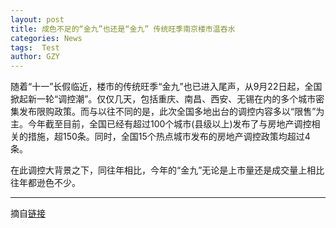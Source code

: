 ```yaml
---
layout: post
title: 成色不足的“金九”也还是“金九” 传统旺季南京楼市温吞水
categories: News
tags:  Test
author: GZY
---
```


随着“十一”长假临近，楼市的传统旺季“金九”也已进入尾声，从9月22日起，全国掀起新一轮“调控潮”。仅仅几天，包括重庆、南昌、西安、无锡在内的多个城市密集发布限购政策。而与以往不同的是，此次全国多地出台的调控内容多以“限售”为主。今年截至目前，全国已经有超过100个城市(县级以上)发布了与房地产调控相关的措施，超150条。同时，全国15个热点城市发布的房地产调控政策均超过4条。

在此调控大背景之下，同往年相比，今年的“金九”无论是上市量还是成交量上相比往年都逊色不少。

*****

摘自[链接](http://nj.house.ifeng.com/column/news/cebzj)